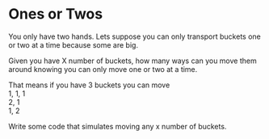 # Ones or Twos  

You only have two hands. Lets suppose you can only transport buckets one or two at a time because some are big.

Given you have X number of buckets, how many ways can you move them around knowing you can only move one or two at a time.  

That means if you have 3 buckets you can move  
1, 1, 1  
2, 1  
1, 2  

Write some code that simulates moving any x number of buckets.
